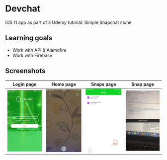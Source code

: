 # Devchat
iOS 11 app as part of a Udemy tutorial.
Simple Snapchat clone

## Learning goals
* Work with API & Alamofire
* Work with Firebase

## Screenshots
Login page                                |Home page                                 |Snaps page                                |Snap page                                 
:----------------------------------------:|:----------------------------------------:|:----------------------------------------:|:----------------------------------------:
![](/Assets/Screenshots/login.PNG?raw=true)  |  ![](/Assets/Screenshots/home.png?raw=true)  |  ![](/Assets/Screenshots/snaps.png?raw=true)  |  ![](/Assets/Screenshots/snap.png?raw=true)